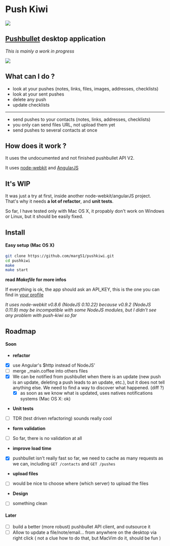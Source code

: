 # Push Kiwi

![](http://i.uto.io/jk2ND)


## [Pushbullet](https://www.pushbullet.com) desktop application

_This is mainly a work in progress_

![](http://i.uto.io/jk5MA)

## What can I do ?

- look at your pushes (notes, links, files, images, addresses, checklists)
- look at your sent pushes
- delete any push
- update checklists

***

- send pushes to your contacts (notes, links, addresses, checklists)
- you only can send files URL, not upload them yet
- send pushes to several contacts at once


## How does it work ?

It uses the undocumented and not finished pushbullet API V2.

It uses [node-webkit](https://github.com/rogerwang/node-webkit) and [AngularJS](angularjs.org)

## It's WIP

It was just a try at first, inside another node-webkit/angularJS project. That's why it needs **a lot of refactor**, and **unit tests**.

So far, I have tested only with Mac OS X, it propably don't work on Windows or Linux, but it should be easily fixed.

## Install

#### Easy setup (Mac OS X)

```bash
git clone https://github.com/marg51/pushkiwi.git
cd pushkiwi
make
make start
```
**read _Makefile_ for more infos**

If everything is ok, the app should ask an API_KEY, this is the one you can find in [your profile](https://www.pushbullet.com/account)

_It uses node-webkit v0.8.6 (NodeJS 0.10.22) because v0.9.2 (NodeJS 0.11.9) may be incompatible with some NodeJS modules, but I didn't see any problem with push-kiwi so far_

## Roadmap


#### Soon 

- **refactor**
 - [x] use Angular's $http instead of NodeJS'
 - [ ] merge _main.coffee into others files
 - [x] We can be notified from pushbullet when there is an update (new push is an update, deleting a push leads to an update, etc.), but it does not tell anything else. We need to find a way to discover what happened. (diff ?)
 	- [x] as soon as we know what is updated, uses natives notifications systems (Mac OS X: ok)
- **Unit tests**
 - [ ] TDR (test driven refactoring) sounds really cool
- **form validation**
 - [ ] So far, there is no validation at all
- **improve load time**
 - [x] pushbullet isn't really fast so far, we need to cache as many requests as we can, including `GET /contacts` and `GET /pushes`
- **upload files**
 - [ ] would be nice to choose where (which server) to upload the files
- **Design**
 - [ ] something clean


#### Later

- [ ] build a better (more robust) pushbullet API client, and outsource it
- [ ] Allow to update a file/note/email... from anywhere on the desktop via right click ( not a clue how to do that, but MacVim do it, should be fun )
